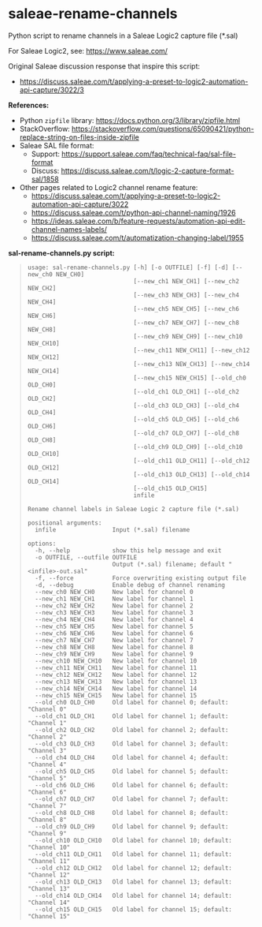 # saleae-rename-channels
Python script to rename channels in a Saleae Logic2 capture file (*.sal)

For Saleae Logic2, see: https://www.saleae.com/

Original Saleae discussion response that inspire this script:
* https://discuss.saleae.com/t/applying-a-preset-to-logic2-automation-api-capture/3022/3

**References:**
* Python `zipfile` library: https://docs.python.org/3/library/zipfile.html
* StackOverflow: https://stackoverflow.com/questions/65090421/python-replace-string-on-files-inside-zipfile
* Saleae SAL file format:
  * Support: https://support.saleae.com/faq/technical-faq/sal-file-format
  * Discuss: https://discuss.saleae.com/t/logic-2-capture-format-sal/1858
* Other pages related to Logic2 channel rename feature:
  * https://discuss.saleae.com/t/applying-a-preset-to-logic2-automation-api-capture/3022
  * https://discuss.saleae.com/t/python-api-channel-naming/1926
  * https://ideas.saleae.com/b/feature-requests/automation-api-edit-channel-names-labels/
  * https://discuss.saleae.com/t/automatization-changing-label/1955


**sal-rename-channels.py script:** 

>     usage: sal-rename-channels.py [-h] [-o OUTFILE] [-f] [-d] [--new_ch0 NEW_CH0]
>                                   [--new_ch1 NEW_CH1] [--new_ch2 NEW_CH2]
>                                   [--new_ch3 NEW_CH3] [--new_ch4 NEW_CH4]
>                                   [--new_ch5 NEW_CH5] [--new_ch6 NEW_CH6]
>                                   [--new_ch7 NEW_CH7] [--new_ch8 NEW_CH8]
>                                   [--new_ch9 NEW_CH9] [--new_ch10 NEW_CH10]
>                                   [--new_ch11 NEW_CH11] [--new_ch12 NEW_CH12]
>                                   [--new_ch13 NEW_CH13] [--new_ch14 NEW_CH14]
>                                   [--new_ch15 NEW_CH15] [--old_ch0 OLD_CH0]
>                                   [--old_ch1 OLD_CH1] [--old_ch2 OLD_CH2]
>                                   [--old_ch3 OLD_CH3] [--old_ch4 OLD_CH4]
>                                   [--old_ch5 OLD_CH5] [--old_ch6 OLD_CH6]
>                                   [--old_ch7 OLD_CH7] [--old_ch8 OLD_CH8]
>                                   [--old_ch9 OLD_CH9] [--old_ch10 OLD_CH10]
>                                   [--old_ch11 OLD_CH11] [--old_ch12 OLD_CH12]
>                                   [--old_ch13 OLD_CH13] [--old_ch14 OLD_CH14]
>                                   [--old_ch15 OLD_CH15]
>                                   infile
>     
>     Rename channel labels in Saleae Logic 2 capture file (*.sal)
>     
>     positional arguments:
>       infile                Input (*.sal) filename
>     
>     options:
>       -h, --help            show this help message and exit
>       -o OUTFILE, --outfile OUTFILE
>                             Output (*.sal) filename; default "<infile>-out.sal"
>       -f, --force           Force overwriting existing output file
>       -d, --debug           Enable debug of channel renaming
>       --new_ch0 NEW_CH0     New label for channel 0
>       --new_ch1 NEW_CH1     New label for channel 1
>       --new_ch2 NEW_CH2     New label for channel 2
>       --new_ch3 NEW_CH3     New label for channel 3
>       --new_ch4 NEW_CH4     New label for channel 4
>       --new_ch5 NEW_CH5     New label for channel 5
>       --new_ch6 NEW_CH6     New label for channel 6
>       --new_ch7 NEW_CH7     New label for channel 7
>       --new_ch8 NEW_CH8     New label for channel 8
>       --new_ch9 NEW_CH9     New label for channel 9
>       --new_ch10 NEW_CH10   New label for channel 10
>       --new_ch11 NEW_CH11   New label for channel 11
>       --new_ch12 NEW_CH12   New label for channel 12
>       --new_ch13 NEW_CH13   New label for channel 13
>       --new_ch14 NEW_CH14   New label for channel 14
>       --new_ch15 NEW_CH15   New label for channel 15
>       --old_ch0 OLD_CH0     Old label for channel 0; default: "Channel 0"
>       --old_ch1 OLD_CH1     Old label for channel 1; default: "Channel 1"
>       --old_ch2 OLD_CH2     Old label for channel 2; default: "Channel 2"
>       --old_ch3 OLD_CH3     Old label for channel 3; default: "Channel 3"
>       --old_ch4 OLD_CH4     Old label for channel 4; default: "Channel 4"
>       --old_ch5 OLD_CH5     Old label for channel 5; default: "Channel 5"
>       --old_ch6 OLD_CH6     Old label for channel 6; default: "Channel 6"
>       --old_ch7 OLD_CH7     Old label for channel 7; default: "Channel 7"
>       --old_ch8 OLD_CH8     Old label for channel 8; default: "Channel 8"
>       --old_ch9 OLD_CH9     Old label for channel 9; default: "Channel 9"
>       --old_ch10 OLD_CH10   Old label for channel 10; default: "Channel 10"
>       --old_ch11 OLD_CH11   Old label for channel 11; default: "Channel 11"
>       --old_ch12 OLD_CH12   Old label for channel 12; default: "Channel 12"
>       --old_ch13 OLD_CH13   Old label for channel 13; default: "Channel 13"
>       --old_ch14 OLD_CH14   Old label for channel 14; default: "Channel 14"
>       --old_ch15 OLD_CH15   Old label for channel 15; default: "Channel 15" 
    
